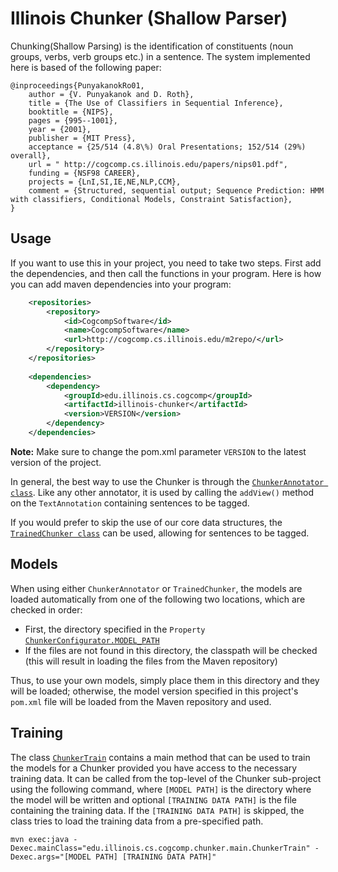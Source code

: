 # Illinois Chunker (Shallow Parser)

Chunking(Shallow Parsing) is the identification of constituents (noun groups, verbs, verb groups etc.) in a sentence. The system implemented here is based of the following paper: 

```
@inproceedings{PunyakanokRo01,
    author = {V. Punyakanok and D. Roth},
    title = {The Use of Classifiers in Sequential Inference},
    booktitle = {NIPS},
    pages = {995--1001},
    year = {2001},
    publisher = {MIT Press},
    acceptance = {25/514 (4.8\%) Oral Presentations; 152/514 (29%) overall},
    url = " http://cogcomp.cs.illinois.edu/papers/nips01.pdf",
    funding = {NSF98 CAREER},
    projects = {LnI,SI,IE,NE,NLP,CCM},
    comment = {Structured, sequential output; Sequence Prediction: HMM with classifiers, Conditional Models, Constraint Satisfaction},
}
```

## Usage

If you want to use this in your project, you need to take two steps. First add the dependencies, and then call the functions 
in your program. 
Here is how you can add maven dependencies into your program: 

```xml
    <repositories>
        <repository>
            <id>CogcompSoftware</id>
            <name>CogcompSoftware</name>
            <url>http://cogcomp.cs.illinois.edu/m2repo/</url>
        </repository>
    </repositories>
    
    <dependencies>
        <dependency>
            <groupId>edu.illinois.cs.cogcomp</groupId>
            <artifactId>illinois-chunker</artifactId>
            <version>VERSION</version>
        </dependency>
    </dependencies>
```

**Note:** Make sure to change the pom.xml parameter `VERSION` to the latest version of the project.

In general, the best way to use the Chunker is through the [`ChunkerAnnotator class`](src/main/java/edu/illinois/cs/cogcomp/chunker/main/ChunkerAnnotator.java). Like any other annotator, it is used by calling the `addView()` method on the `TextAnnotation` containing sentences to be tagged.

If you would prefer to skip the use of our core data structures, the [`TrainedChunker class`](src/main/java/edu/illinois/cs/cogcomp/chunker/main/TrainedChunker.java) can be used, allowing for sentences to be tagged.

## Models
When using either `ChunkerAnnotator` or `TrainedChunker`, the models are loaded automatically from one of the following 
two locations, which are checked in order:
* First, the directory specified in the `Property` [`ChunkerConfigurator.MODEL_PATH`](src/main/java/edu/illinois/cs/cogcomp/chunker/main/ChunkerConfigurator.java)
* If the files are not found in this directory, the classpath will be checked (this will result in loading the files 
from the Maven repository)

Thus, to use your own models, simply place them in this directory and they will be loaded; otherwise, the model version 
specified in this project's `pom.xml` file will be loaded from the Maven repository and used.

## Training
The class [`ChunkerTrain`](src/main/java/edu/illinois/cs/cogcomp/chunker/main/ChunkerTrain.java) contains a main method that can be used to 
train the models for a Chunker provided you have access to the necessary training data. It can be called from the top-level 
of the Chunker sub-project using the following command, where `[MODEL PATH]` is the directory where the model will be written and 
optional `[TRAINING DATA PATH]` is the file containing the training data. If the `[TRAINING DATA PATH]` is skipped, the class tries to load the training data from a pre-specified path.

    mvn exec:java -Dexec.mainClass="edu.illinois.cs.cogcomp.chunker.main.ChunkerTrain" -Dexec.args="[MODEL PATH] [TRAINING DATA PATH]"
